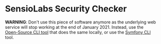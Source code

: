 SensioLabs Security Checker
===========================

**WARNING**: Don't use this piece of software anymore as the underlying web
service will stop working at the end of January 2021. Instead, use the
[Open-Source CLI tool][1] that does the same locally, or use the [Symfony
CLI][2] tool.

[1]: https://github.com/fabpot/local-php-security-checker
[2]: https://symfony.com/download
